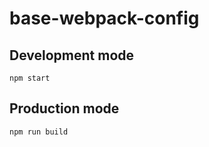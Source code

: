 # base-webpack-config
## Development mode
```
npm start
```

## Production mode
```
npm run build
```
